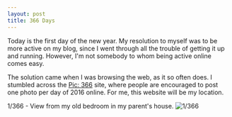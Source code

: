 ```yaml
---
layout: post
title: 366 Days
---
```

Today is the first day of the new year. My resolution to myself was to be more active on my blog, since I went through all the trouble of getting it up and running. However, I'm not somebody to whom being active online comes easy. 

The solution came when I was browsing the web, as it so often does. I stumbled across the [Pic: 366](http://2016photochallenge.com) site, where people are encouraged to post one photo per day of 2016 online. For me, this website will be my location.
<!--break-->
1/366 - View from my old bedroom in my parent's house.
![1/366](https://images.typed.com/ef8dcb76-2e4c-4b0c-8e73-4b3ab8dbedc2/IMG_0118.jpg)

